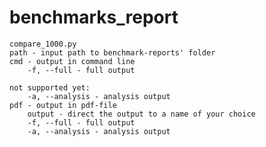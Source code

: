 # benchmarks_report

    compare_1000.py
    path - input path to benchmark-reports' folder
    cmd - output in command line
        -f, --full - full output

    not supported yet:
        -a, --analysis - analysis output
    pdf - output in pdf-file
        output - direct the output to a name of your choice
        -f, --full - full output
        -a, --analysis - analysis output  
